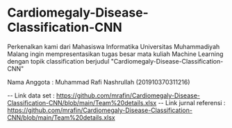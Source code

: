 # Cardiomegaly-Disease-Classification-CNN
Perkenalkan kami dari Mahasiswa Informatika Universitas Muhammadiyah Malang ingin mempresentasikan tugas besar mata kuliah Machine Learning dengan topik classification berjudul "Cardiomegaly-Disease-Classification-CNN"

Nama Anggota : Muhammad Rafi Nashrullah (201910370311216)

-- Link data set : https://github.com/mrafin/Cardiomegaly-Disease-Classification-CNN/blob/main/Team%20details.xlsx
-- Link jurnal referensi : https://github.com/mrafin/Cardiomegaly-Disease-Classification-CNN/blob/main/Team%20details.xlsx
